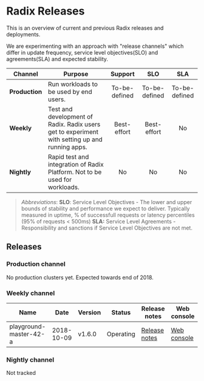 # Radix Releases

This is an overview of current and previous Radix releases and deployments.

We are experimenting with an approach with "release channels" which differ in update frequency, service level objectives(SLO) and agreements(SLA) and expected stability.

|    Channel     |                                           Purpose                                                  |    Support    |      SLO      |      SLA      |
|----------------|----------------------------------------------------------------------------------------------------|:-------------:|:-------------:|:-------------:|
| **Production** | Run workloads to be used by end users.                                                             | To-be-defined | To-be-defined | To-be-defined |
| **Weekly**     | Test and development of Radix. Radix users get to experiment with setting up and running apps.     |  Best-effort  |  Best-effort  |      No       |
| **Nightly**    | Rapid test and integration of Radix Platform. Not to be used for workloads.                        |       No      |       No      |      No       |

> _Abbreviations_: 
> **SLO**: Service Level Objectives - The lower and upper bounds of stability and performance we expect to deliver. Typically measured in uptime, % of successfull requests or latency percentiles (95% of requests < 500ms) 
> **SLA:** Service Level Agreements - Responsibility and sanctions if Service Level Objectives are not met.


## Releases

### Production channel

No production clusters yet. Expected towards end of 2018.

### Weekly channel

|           Name         |    Date    | Version |   Status   |                               Release notes                               |            Web console              |
|------------------------|------------|---------|------------|---------------------------------------------------------------------------|-------------------------------------|
| playground-master-42-a | 2018-10-09 | v1.6.0  | Operating  | [Release notes](../release-notes/release-notes-playground-master-42-a.md) | [Web console](https://web-radix-web-console-prod.playground-master-41-a.dev.radix.equinor.com)                 |

### Nightly channel

Not tracked